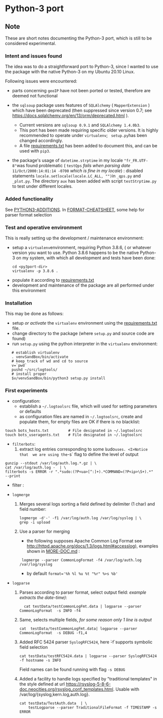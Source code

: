 # Python-3 port

## Note

These are short notes documenting the Python-3 port, which is still to
be considered experimental.

### Intent and issues found

The idea was to do a straightforward port to Python-3, since I wanted to
use the package with the native Python-3 on my Ubuntu 20.10 Linux.

Following issues were encountered:

- parts concerning `geoIP` have not been ported or tested, therefore are deemed
  not functional

- the `sqlsoup` package uses features of `SQLAlchemy`  ( `MapperExtension` ) which have 
  been deprecated (then suppressed since version 0.7; see
  https://docs.sqlalchemy.org/en/13/orm/deprecated.html ).
  + Current versions are `sqlsoup 0.9.1` and  `SQLAlchemy 1.4.0b3`. 
  + This port has been made requiring specific older
    versions. It is highly recommended to operate under `virtualenv`; `
    setup.py`has been changed accordingly. 
  + A file [requirements.txt](./requirements.txt) has been added to document this, and
    can be used with `pip3`.
  
- the package's usage of `datetime.strptime` in my locale `"fr_FR.UTF-8"`was found
  problematic ( `testQps` <I>fails when parsing date</I> `11/Oct/2000:14:01:14 -0700`
  <I>which is fine in my locale</I>) : 
  disabled statements `locale.setlocale(locale.LC_ALL, "")`in 
  `_qps.py` and `_plot.py`. 
  The directory `aux` has been added with script `testStrptime.py` to test 
  under different locales.
  
### Added functionality

   See [PYTHON3-ADDITIONS](./PYTHON3-ADDITIONS.md). 
   In [FORMAT-CHEATSHEET](./FORMAT-CHEATSHEET.md), some help for parser format selection


  
### Test and operative environment
 This is really setting up the development / maintenance environment:
 
 - setup a `virtualenv`environment, requiring Python 3.8.6, ( or whatever version 
   you want to use.  Python 3.8.6 happens to be the native Python-3 on my system,
   with which all development and tests have been done: 
   ```
   cd <py3port-dir>
   virtualenv -p 3.8.6 .
   ``` 
 - populate it according to [requirements.txt](./requirements.txt) 
 - development and maintenance of the package are all performed under this environment
 
### Installation
 
 This may be done as follows:

 - setup <I>or activate</I> the `virtualenv` environment using the 
   [requirements.txt](./requirements.txt) file.
 - change directory to the package (where `setup.py` and source code are found)
 - run `setup.py` using the python interpreter in the `virtualenv` environment:
 
  
```
   # establish virtualenv
   . venvSandBox/bin/activate
   # keep track of wd and cd to source
   v=`pwd`
   pushd ~/src/logtools/
   # install proper
   $v/venvSandBox/bin/python3 setup.py install
```

 ### First experiments
 
 - configuration: 
   - establish a  `~/.logtoolsrc` file, which will used for setting 
     parameters or defaults
   - as configuration files are named in   `~/.logtoolsrc`, create and populate them,
     for empty files are OK if there is no blacklist:
```
touch bots_hosts.txt         # File designated in ~/.logtoolsrc
touch bots_useragents.txt    # File designated in ~/.logtoolsrc
 ```
	 
 - `filterbots`: 
   1. extract log entries corresponding to some ̀sudo` uses. <I>Notice that 
   we are using the `-s` flag to define the level of output</I>
 ```
gunzip --stdout /var/log/auth.log.*.gz | \
cat /var/log/auth.log -  | \
filterbots -s ERROR -r ".*sudo:(?P<ua>[^:]+).*COMMAND=(?P<ip>\S+).*"  --print
 ```
 
  - filter :
  
  
  - `logmerge`
     1. Merges several logs sorting a field defined by delimiter (1 char) and field number:
          ```  
          logmerge -d'-' -f1 /var/log/auth.log /var/log/syslog | \
          grep -i upload
          ```
  
     2. Use a parser for merging 
	    -  the following supposes Apache Common Log Format
          see http://httpd.apache.org/docs/1.3/logs.html#accesslog), examples shown in
		  [MORE-DOC.md](./MORE-DOC.md) :
          ```
           logmerge --parser CommonLogFormat -f4 /var/log/auth.log /var/log/syslog
           ```
        - by default `format='%h %l %u %t "%r" %>s %b'`

   - `logparse` 
      1. Parses according to parser format, select output field: 
	     <I>example extracts the date-time)</I>:
         ```
           cat testData/testCommonLogFmt.data | logparse --parser CommonLogFormat  -s INFO -f4
	     ```
		 
	  2. Same, selects multiple fields, <I> for some reason only 1 line is output</I>
	   
         ```
		 cat  testData/testCommonLogFmt.data| logparse --parser CommonLogFormat  -s DEBUG -f1,4
         ```
		 
      3. Added RFC 5424 parser `SyslogRFC5424`, here ̀-f`supports symbolic field selection 

         ```
         cat testData/testRFC5424.data | logparse --parser SyslogRFC5424 -f hostname -s INFO
         ```
		 
		 Field names can be found running with flag `-s DEBUG`

      4. Added a facility to handle logs specified by "traditional templates" in the style
         defined at url https://rsyslog-5-8-6-doc.neocities.org/rsyslog_conf_templates.html.
		 Usable with /var/log/{syslog,kern.log,auth.log}.
		 ```
		 cat testData/TestAuth.data  | \
		     testLogparse --parser TraditionalFileFormat -f TIMESTAMP -s ERROR	
		 ```
